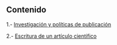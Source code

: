 ## Contenido

1.- [Investigación y políticas de publicación](1-publicaciones/1-publicaciones.pdf)

2.- [Escritura de un artículo científico](2-escritura/2-escritura.pdf)
